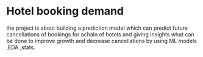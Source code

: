 # Hotel booking demand 
the project is  about building a prediction  model which can predict future cancellations of bookings for achain of hotels and giving insights what can be done to improve growth and decrease cancellations by using ML models ,EDA ,stats.

